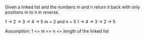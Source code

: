 Given a linked list and the numbers m and n return it back with only positions m to n in reverse. 

1 -> 2 -> 3 -> 4 -> 5
    m = 2 and n = 5
1 -> 4 -> 3 -> 2 -> 5

Assumption: 1 <= m <= n <= length of the linked list